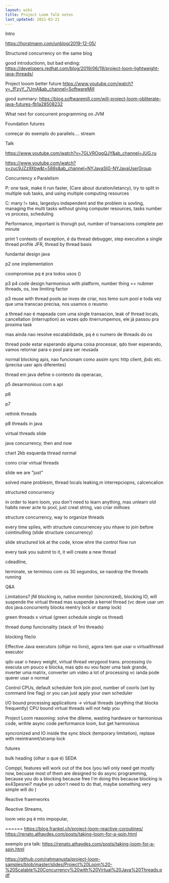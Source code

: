 ```yaml
---
layout: wiki
title: Project Loom Talk notes
last_updated: 2021-03-21
---
```



Intro

https://horstmann.com/unblog/2019-12-05/

Structured concurrency on the same blog




good introductionn, but bad ending: https://developers.redhat.com/blog/2019/06/19/project-loom-lightweight-java-threads/


Project looom better future
https://www.youtube.com/watch?v=_fFzyY_7UmA&ab_channel=SoftwareMill


good summary: https://blog.softwaremill.com/will-project-loom-obliterate-java-futures-fb1a28508232

What next for concurrent programming on JVM

Foundation futures


começar do exemplo do parallels.... stream


Talk

https://www.youtube.com/watch?v=7GLVROqgQJY&ab_channel=JUG.ru


https://www.youtube.com/watch?v=zuc9JZz9Xbw&t=588s&ab_channel=NYJavaSIG-NYJavaUserGroup


Concurrency x Paralelism

P: one task, make it run faster, (Care about duration/letancy), try to split in multiple sub tasks, and using multiple computing resources

C: many != taks, largeslyu independent and the problem is sovling, managing the multi tasks without giving computer resources, tasks number vs process, scheduling

Performance, important is thorugh put, number of transacions complete per minute


print 1
contexto of exception, é da thread
debugger, step execution a single thread
profile JFR, thread by thread basis

fundantal design java

p2
one implementation 

coompromise pq é pra todos usos ()


p3 p4
code design harmonious with platform, number thing == nubmer threads, os, low
limiting factor 

p3 reuse with thread pools
ao inves de criar, nos temo sum pool e toda vez que uma transcao precisa, nos usamos o reusmo

a thread nao é mapeada com uma single transacion, leak of thread locals, cancellation (interruption) 
as vezes qdo itnerrumpemos, ele já passou pra proxima task

mas ainda nao resolve escalabilidade, pq é o numero de threads do os

thread pode estar esperando alguma coisa processar, qdo tiver esperando, vamos retornar para o pool para ser reusada

normal blocking apis, nao funcionam como assim sync http client, jbdc etc. (precisa uasr apis diferentes)

thread em java define o contexto da operacao, 

p5 desarmonious com a api

p6

p7

rethink threads

p8 threads in java

virtual threads slide

java concurrency, then and now

chart 2kb
esquerda thread normal

como criar virtual threads

slide we are "just"

solved mane problesm, thread locals leaking,m interrepciopns, calcencalion

structured concurrency

in order to learn loom, you don't need to learn anything, mas unlearn
old habits
never acte to pool, just creat string, vao criar milhoes

structure concurrency, way to organize threads

every time splies, with structure concurrencey you nhave to join before cointinu9ing (slide structure concurrency)

slide structured lok at the code, know ehre the control flow run

every task you submit to it, it will create a new thread

cdeadline,

terminate, se terminou com os 30 segundos, se naodrop the threads running



Q&A

Limitations?
jNI blocking io, native monitor (sincronized), blocking IO, will suspende the virtual thread mas suspende a kernel thread (vc deve usar um dos java.concurrenty blocks reentry lock or stamp lock)


green threads x virtual (green schedule single os thread)


thread dump funcionality (stack of 1mi threads)


blocking file/io


Effective Java executors (olhjar no livro), agora tem que usar o virtualthread executor

qdo usar o heavy weight, virtual thread verygood trans. processing i/o executa um pouco e blocka,
mas qdo eu vou fazer uma task grande, inverter uma matrix,  converter um video a lot of processing vc ianda pode querer usar o normal

Control CPUs, default scheduler fork join pool, number of coorls (set by command line flag)
or you can just apply your own scheduler

I/O bound processing applications -> virtual threads (anything that blocks frequently)
CPU bound virtual threads will not help you


Project Loom reasoning: solve the dileme, wasting hardware or harmonious code, wrihte async code performance loom, but get harmonious

syncronized and IO inside the sync block (temporary limitation), replase with reeintranmt/stramp lock



futures 


bulk heading (olhar o que é) SEDA

Comppl, features will work out of the box (you iwll only need get mostly now, becuase most of them are designed to do async programming, because you do a blocking because free
I'm doing this because blocking is ex43pesnei? maybe yo udon't need to do that, maybe something very simple will do
)

Reactive fraemworks

Reactive Streams, 

loom veio pq é mto impopular, 



















======
https://blog.frankel.ch/project-loom-reactive-coroutines/
https://renato.athaydes.com/posts/taking-loom-for-a-spin.html

exemplo pra talk: https://renato.athaydes.com/posts/taking-loom-for-a-spin.html

https://github.com/rahmanusta/project-loom-samples/blob/master/slides/Project%20Loom%20-%20Scalable%20Concurrency%20with%20Virtual%20Java%20Threads.pdf



